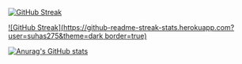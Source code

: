 
[![GitHub Streak](https://streak-stats.demolab.com/?user=suhas275&theme=dark)](https://git.io/streak-stats)

[![GitHub Streak](https://github-readme-streak-stats.herokuapp.com?user=suhas275&theme=dark border=true)](https://git.io/streak-stats)

[![Anurag's GitHub stats](https://github-readme-stats.vercel.app/api?username=suhas275&theme=tokyonight)](https://github.com/anuraghazra/github-readme-stats)
